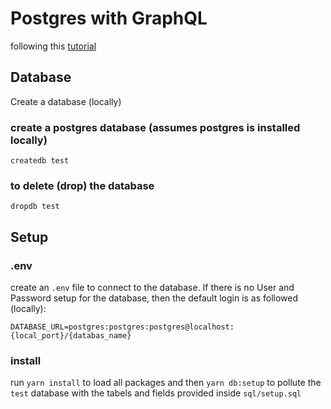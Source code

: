# Postgres with GraphQL

following this [tutorial](https://ednsquare.com/story/how-to-connect-graphql-and-postgresql------ZSsaOO)

## Database

Create a database (locally)

### create a postgres database (assumes postgres is installed locally)

`createdb test`

### to delete (drop) the database

`dropdb test`

## Setup

### .env

create an `.env` file to connect to the database. If there is no User and Password setup for the database, then the default login is as followed (locally):

```
DATABASE_URL=postgres:postgres:postgres@localhost:{local_port}/{databas_name}
```

### install

run `yarn install` to load all packages and then `yarn db:setup` to pollute the `test` database with the tabels and fields provided inside `sql/setup.sql`
